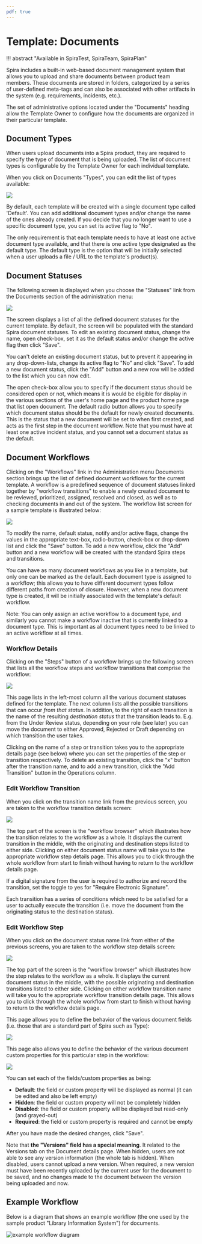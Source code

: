 ```yaml
---
pdf: true
---
```


# Template: Documents
!!! abstract "Available in SpiraTest, SpiraTeam, SpiraPlan"

Spira includes a built-in web-based document management system that allows you to upload and share documents between product team members. These documents are stored in folders, categorized by a series of user-defined meta-tags and can also be associated with other artifacts in the system (e.g. requirements, incidents, etc.).

The set of administrative options located under the "Documents" heading allow the Template Owner to configure how the documents are organized in their particular template.


## Document Types
When users upload documents into a Spira product, they are required to specify the type of document that is being uploaded. The list of document types is configurable by the Template Owner for each individual template.

When you click on Documents "Types", you can edit the list of types available:

![](img/Template_Documents_128.png)

By default, each template will be created with a single document type called 'Default'. You can add additional document types and/or change the name of the ones already created. If you decide that you no longer want to use a specific document type, you can set its active flag to "No".

The only requirement is that each template needs to have at least one active document type available, and that there is one active type designated as the default type. The default type is the option that will be initially selected when a user uploads a file / URL to the template's product(s).


## Document Statuses
The following screen is displayed when you choose the "Statuses" link from the Documents section of the administration menu:

![](img/Template_Documents_129.png)

The screen displays a list of all the defined document statuses for the current template. By default, the screen will be populated with the standard Spira document statuses. To edit an existing document status, change the name, open check-box, set it as the default status and/or change the active flag then click "Save".

You can't delete an existing document status, but to prevent it appearing in any drop-down-lists, change its active flag to "No" and click "Save". To add a new document status, click the "Add" button and a new row will be added to the list which you can now edit.

The open check-box allow you to specify if the document status should be considered open or not, which means it is would be eligible for display in the various sections of the user's home page and the product home page that list open document. The default radio button allows you to specify which document status should be the default for newly created documents. This is the status that a new document will be set to when first created, and acts as the first step in the document workflow. Note that you must have at least one active incident status, and you cannot set a document status as the default.


## Document Workflows
Clicking on the "Workflows" link in the Administration menu Documents section brings up the list of defined document workflows for the current template. A workflow is a predefined sequence of document statuses linked together by "workflow transitions" to enable a newly created document to be reviewed, prioritized, assigned, resolved and closed, as well as to checking documents in and out of the system. The workflow list screen for a sample template is illustrated below:

![](img/Template_Documents_130.png)

To modify the name, default status, notify and/or active flags, change the values in the appropriate text-box, radio-button, check-box or drop-down list and click the "Save" button. To add a new workflow, click the "Add" button and a new workflow will be created with the standard Spira steps and transitions.

You can have as many document workflows as you like in a template, but only one can be marked as the default. Each document type is assigned to a workflow; this allows you to have different document types follow different paths from creation of closure. However, when a new document type is created, it will be initially associated with the template's default workflow.

Note: You can only assign an active workflow to a document type, and similarly you cannot make a workflow inactive that is currently linked to a document type. This is important as all document types need to be linked to an active workflow at all times.


### Workflow Details
Clicking on the "Steps" button of a workflow brings up the following screen that lists all the workflow steps and workflow transitions that comprise the workflow:

![](img/Template_Documents_131.png)

This page lists in the left-most column all the various document statuses defined for the template. The next column lists all the possible transitions that can occur *from that status*. In addition, to the right of each transition is the name of the resulting *destination status* that the transition leads to. E.g. from the Under Review status, depending on your role (see later) you can move the document to either Approved, Rejected or Draft depending on which transition the user takes.

Clicking on the name of a step or transition takes you to the appropriate details page (see below) where you can set the properties of the step or transition respectively. To delete an existing transition, click the "x" button after the transition name, and to add a new transition, click the "Add Transition" button in the Operations column.


### Edit Workflow Transition
When you click on the transition name link from the previous screen, you are taken to the workflow transition details screen:

![](img/Template_Documents_132.png)

The top part of the screen is the "workflow browser" which illustrates how the transition relates to the workflow as a whole. It displays the current transition in the middle, with the originating and destination steps listed to either side. Clicking on either document status name will take you to the appropriate workflow step details page. This allows you to click through the whole workflow from start to finish without having to return to the workflow details page.

If a digital signature from the user is required to authorize and record the transition, set the toggle to yes for "Require Electronic Signature".

Each transition has a series of conditions which need to be satisfied for a user to actually execute the transition (i.e. move the document from the originating status to the destination status).


### Edit Workflow Step
When you click on the document status name link from either of the previous screens, you are taken to the workflow step details screen:

![](img/Template_Documents_133.png)

The top part of the screen is the "workflow browser" which illustrates how the step relates to the workflow as a whole. It displays the current document status in the middle, with the possible originating and destination transitions listed to either side. Clicking on either workflow transition name will take you to the appropriate workflow transition details page. This allows you to click through the whole workflow from start to finish without having to return to the workflow details page.

This page allows you to define the behavior of the various document fields (i.e. those that are a standard part of Spira such as Type):

![](img/Template_Documents_134.png)

This page also allows you to define the behavior of the various document custom properties for this particular step in the workflow:

![](img/Template_Documents_135.png)

You can set each of the fields/custom properties as being:

- **Default**: the field or custom property will be displayed as normal (it can be edited and also be left empty)
- **Hidden**: the field or custom property will not be completely hidden
- **Disabled**: the field or custom property will be displayed but read-only (and grayed-out)
- **Required**: the field or custom property is required and cannot be empty

After you have made the desired changes, click "Save".

Note that **the "Versions" field has a special meaning**. It related to the Versions tab on the Document details page. When hidden, users are not able to see any version information (the whole tab is hidden). When disabled, users cannot upload a new version. When required, a new version must have been recently uploaded by the current user for the document to be saved, and no changes made to the document between the version being uploaded and now.  

## Example Workflow
Below is a diagram that shows an example workflow (the one used by the sample product "Library Information System") for documents.

![example workflow diagram](img/Template_Documents_WorkflowDiagram.png)